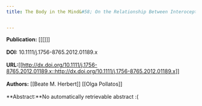 ```yaml
---
title: The Body in the Mind&#58; On the Relationship Between Interoception and Embodiment


---
```


**Publication:** [[[]]]<br><br>**DOI:** 10.1111/j.1756-8765.2012.01189.x                                 
<br>**URL:**[[http://dx.doi.org/10.1111/j.1756-8765.2012.01189.x::http://dx.doi.org/10.1111/j.1756-8765.2012.01189.x]]<br><br>**Authors:** [[Beate M. Herbert]] [[Olga Pollatos]] <br><br>**Abstract:**No automatically retrievable abstract :(

